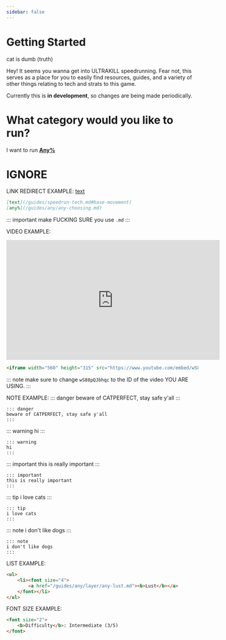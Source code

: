 ```yaml
---
sidebar: false
---
```


# Getting Started

cat is dumb (truth)

Hey! It seems you wanna get into ULTRAKILL speedrunning. Fear not, this serves
as a place for you to easily find resources, guides, and a variety of other things relating to tech and strats to this game.

Currently this is **in development**, so changes are being made periodically.

# What category would you like to run?

I want to run [**Any%**](/guides/any/any-choosing.md)

# IGNORE

LINK REDIRECT EXAMPLE:
[text](/guides/speedrun-tech.md#base-movement)
```md
[text](/guides/speedrun-tech.md#base-movement)
[any%](/guides/any/any-choosing.md)
```
::: important
make FUCKING SURE you use `.md`
:::

VIDEO EXAMPLE:
<iframe width="560" height="315" src="https://www.youtube.com/embed/wS88pQJbhqc" frameborder="0" allow="accelerometer; autoplay; clipboard-write; encrypted-media; gyroscope; picture-in-picture" allowfullscreen></iframe>

```html
<iframe width="560" height="315" src="https://www.youtube.com/embed/wS88pQJbhqc" frameborder="0" allow="accelerometer; autoplay; clipboard-write; encrypted-media; gyroscope; picture-in-picture" allowfullscreen></iframe>
```

::: note
make sure to change `wS88pQJbhqc` to the ID of the video YOU ARE USING.
:::

NOTE EXAMPLE:
::: danger
beware of CATPERFECT, stay safe y'all
:::

```
::: danger
beware of CATPERFECT, stay safe y'all
:::
```

::: warning
hi
:::

```
::: warning
hi
:::
```

::: important
this is really important
:::

```
::: important
this is really important
:::
```

::: tip
i love cats
:::

```
::: tip
i love cats
:::
```

::: note
i don't like dogs
:::

```
::: note
i don't like dogs
:::
```

LIST EXAMPLE:
```html
<ul>
    <li><font size="4">
        <a href="/guides/any/layer/any-lust.md"><b>Lust</b></a>
    </font></li>
</ul>
```

FONT SIZE EXAMPLE:
```html
<font size="2">
    <b>Difficulty</b>: Intermediate (3/5)
</font>
```